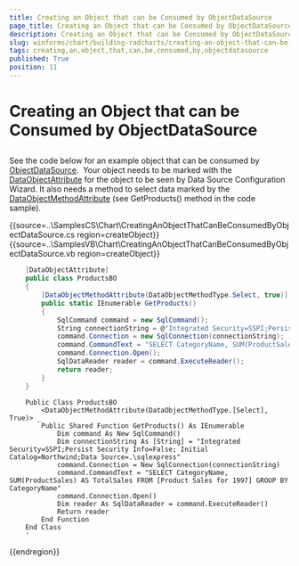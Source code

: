 ```yaml
---
title: Creating an Object that can be Consumed by ObjectDataSource
page_title: Creating an Object that can be Consumed by ObjectDataSource | UI for WinForms Documentation
description: Creating an Object that can be Consumed by ObjectDataSource
slug: winforms/chart/building-radcharts/creating-an-object-that-can-be-consumed-by-objectdatasource
tags: creating,an,object,that,can,be,consumed,by,objectdatasource
published: True
position: 11
---
```


# Creating an Object that can be Consumed by ObjectDataSource



## 

See the code below for an example object that can be consumed by [ObjectDataSource](http://msdn2.microsoft.com/en-us/library/system.web.ui.webcontrols.objectdatasource.aspx).  Your object needs to be marked with the [DataObjectAttribute](http://msdn2.microsoft.com/en-us/library/system.componentmodel.dataobjectattribute.aspx) for the object to be seen by Data Source Configuration Wizard. It also needs a method to select data marked by the [DataObjectMethodAttribute](http://msdn2.microsoft.com/en-us/library/system.componentmodel.dataobjectmethodattribute.aspx) (see GetProducts() method in the code sample).  

{{source=..\SamplesCS\Chart\CreatingAnObjectThatCanBeConsumedByObjectDataSource.cs region=createObject}} 
{{source=..\SamplesVB\Chart\CreatingAnObjectThatCanBeConsumedByObjectDataSource.vb region=createObject}} 

````C#
    [DataObjectAttribute]
    public class ProductsBO
    {
        [DataObjectMethodAttribute(DataObjectMethodType.Select, true)]
        public static IEnumerable GetProducts()
        {
            SqlCommand command = new SqlCommand();
            String connectionString = @"Integrated Security=SSPI;Persist Security Info=False; Initial Catalog=Northwind;Data Source=.\sqlexpress";
            command.Connection = new SqlConnection(connectionString);
            command.CommandText = "SELECT CategoryName, SUM(ProductSales) AS TotalSales FROM [Product Sales for 1997] GROUP BY CategoryName";
            command.Connection.Open();
            SqlDataReader reader = command.ExecuteReader();
            return reader;
        }
    }
````
````VB.NET    <DataObjectAttribute()> _
    Public Class ProductsBO
        <DataObjectMethodAttribute(DataObjectMethodType.[Select], True)> _
        Public Shared Function GetProducts() As IEnumerable
            Dim command As New SqlCommand()
            Dim connectionString As [String] = "Integrated Security=SSPI;Persist Security Info=False; Initial Catalog=Northwind;Data Source=.\sqlexpress"
            command.Connection = New SqlConnection(connectionString)
            command.CommandText = "SELECT CategoryName, SUM(ProductSales) AS TotalSales FROM [Product Sales for 1997] GROUP BY CategoryName"
            command.Connection.Open()
            Dim reader As SqlDataReader = command.ExecuteReader()
            Return reader
        End Function
    End Class
    '
````

{{endregion}} 





